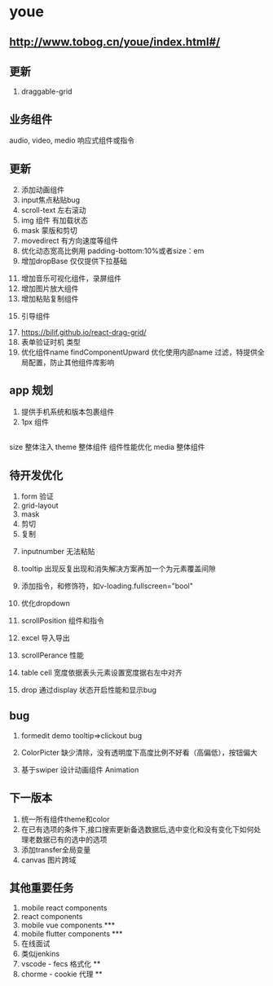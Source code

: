 
# youe

## http://www.tobog.cn/youe/index.html#/


## 更新
1. draggable-grid

## 业务组件

audio,
video,
medio 响应式组件或指令


## 更新
<!-- 1. button 增加异步点击，样式优化 -->
2. 添加动画组件
3. input焦点粘贴bug 
4. scroll-text 左右滚动
5. img 组件 有加载状态
6. mask 蒙版和剪切
7. movedirect 有方向速度等组件
8. 优化动态宽高比例用 padding-bottom:10%或者size：em
9. 增加dropBase 仅仅提供下拉基础
<!-- 10. 增加 Theme组件，Media 组件 -->
11. 增加音乐可视化组件，录屏组件
12. 增加图片放大组件
13. 增加粘贴复制组件
<!-- 14. resize 组件 -->
15. 引导组件
<!-- 16. 瀑布流布局 -->
17. https://bilif.github.io/react-drag-grid/
18. 表单验证时机 类型
19. 优化组件name findComponentUpward 优化使用内部name 过滤，特提供全局配置，防止其他组件库影响
## app  规划
1. 提供手机系统和版本包裹组件
2. 1px 组件



## 
size 整体注入
theme 整体组件
组件性能优化
media  整体组件



## 待开发优化
1. form 验证
2. grid-layout
3. mask
4. 剪切
5. 复制
<!-- 6. setp2 -->
7. inputnumber 无法粘贴
8. tooltip 出现反复出现和消失解决方案再加一个为元素覆盖间隙



9. 添加指令，和修饰符，如v-loading.fullscreen="bool"
10. 优化dropdown
11. scrollPosition 组件和指令
12. excel 导入导出
13. scrollPerance 性能
14. table cell 宽度依据表头元素设置宽度据右左中对齐
15. drop 通过display 状态开启性能和显示bug

## bug
1. formedit demo tooltip=>clickout bug
2. ColorPicter 缺少清除，没有透明度下高度比例不好看（高偏低），按钮偏大


4. 基于swiper 设计动画组件 Animation




## 下一版本
1. 统一所有组件theme和color
2. 在已有选项的条件下,接口搜索更新备选数据后,选中变化和没有变化下如何处理老数据已有的选中的选项
3. 添加transfer全局变量
4. canvas 图片跨域



## 其他重要任务
1. mobile react components
1. react components
2. mobile vue components ***
3. mobile flutter components ***
4. 在线面试
5. 类似jenkins
6. vscode - fecs 格式化 **
7. chorme - cookie 代理 **